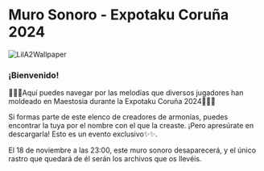 # Muro Sonoro - Expotaku Coruña 2024

![LilA2Wallpaper](https://github.com/user-attachments/assets/d5cfb194-d985-4f65-9e0b-59eabb9b8572)


### ¡Bienvenido!

🎵🎵🎵Aquí puedes navegar por las melodías que diversos jugadores han moldeado en Maestosia durante la Expotaku Coruña 2024🎵🎵🎵

Si formas parte de este elenco de creadores de armonías, puedes encontrar la tuya por el nombre con el que la creaste.
¡Pero apresúrate en descargarla! Esto es un evento exclusivo✨✨. 

El 18 de noviembre a las 23:00, este muro sonoro desaparecerá, y el único rastro que quedará de él serán los archivos que os llevéis.

